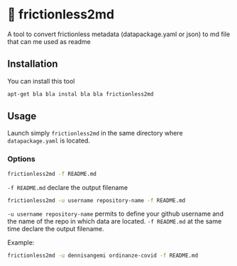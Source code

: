 # 🔧 frictionless2md
A tool to convert frictionless metadata (datapackage.yaml or json) to md file that can me used as readme

## Installation
You can install this tool
```bash
apt-get bla bla instal bla bla frictionless2md
```

## Usage

Launch simply `frictionless2md` in the same directory where `datapackage.yaml` is located.

### Options

```bash
frictionless2md -f README.md
```

`-f README.md` declare the output filename

```bash
frictionless2md -u username repository-name -f README.md
```

`-u username repository-name` permits to define your github username and the name of the repo in which data are located. `-f README.md` at the same time declare the output filename.

Example:
```bash
frictionless2md -u dennisangemi ordinanze-covid -f README.md
```
